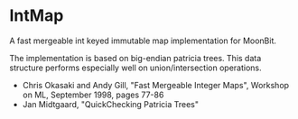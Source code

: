 # IntMap

A fast mergeable int keyed immutable map implementation for MoonBit.

The implementation is based on big-endian patricia trees. This data structure performs especially well on union/intersection operations.

+ Chris Okasaki and Andy Gill, "Fast Mergeable Integer Maps", Workshop on ML, September 1998, pages 77-86
+ Jan Midtgaard, "QuickChecking Patricia Trees"